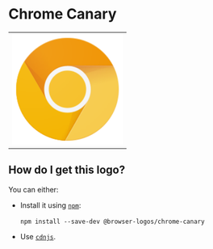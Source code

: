 # Chrome Canary

<table>
    <tr height=230>
        <td>
            <a href="https://github.com/alrra/browser-logos/tree/d5c573b0a46d85ef4fc3757b3863551e0e0c4d89/src/chrome-canary">
                <img width=220 src="https://raw.githubusercontent.com/alrra/browser-logos/d5c573b0a46d85ef4fc3757b3863551e0e0c4d89/src/chrome-canary/chrome-canary.svg?sanitize=true" alt="Chrome Canary browser logo">
            </a>
        </td>
    </tr>
</table>

## How do I get this logo?

You can either:

* Install it using [`npm`][npm]:

  `npm install --save-dev @browser-logos/chrome-canary`

* Use [`cdnjs`][cdnjs].

<!-- Link labels: -->

[cdnjs]: https://cdnjs.com/libraries/browser-logos
[npm]: https://www.npmjs.com/
